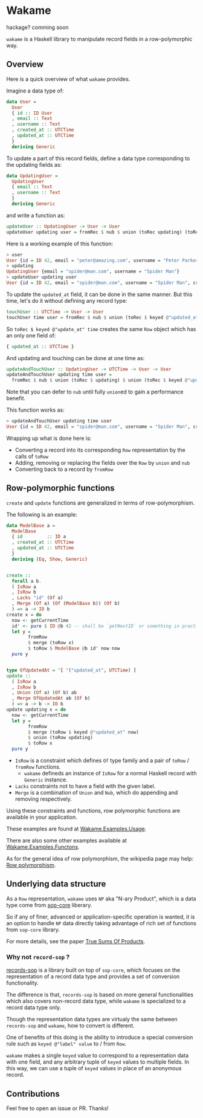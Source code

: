 # Wakame

hackage? comming soon

`wakame` is a Haskell library to manipulate record fields in a row-polymorphic way.

## Overview

Here is a quick overview of what `wakame` provides.

Imagine a data type of:

```haskell
data User =
  User
  { id :: ID User
  , email :: Text
  , username :: Text
  , created_at :: UTCTime
  , updated_at :: UTCTime
  }
  deriving Generic
```

To update a part of this record fields, define a data type corresponding to the updating fields as:

```haskell
data UpdatingUser =
  UpdatingUser
  { email :: Text
  , username :: Text
  }
  deriving Generic
```

and write a function as:


```haskell
updateUser :: UpdatingUser -> User -> User 
updateUser updating user = fromRec $ nub $ union (toRec updating) (toRec user)
```

Here is a working example of this function:

```haskell
> user
User {id = ID 42, email = "peter@amazing.com", username = "Peter Parker", created_at = 2020-06-16 11:22:11.991147596 UTC, updated_at = 2020-06-16 11:22:11.991147596 UTC}
> updating
UpdatingUser {email = "spider@man.com", username = "Spider Man"}
> updateUser updating user
User {id = ID 42, email = "spider@man.com", username = "Spider Man", created_at = 2020-06-16 11:22:11.991147596 UTC, updated_at = 2020-06-16 11:22:11.991147596 UTC}
```


To update the `updated_at` field, it can be done in the same manner.
But this time, let's do it without defining any record type:


```haskell
touchUser :: UTCTime -> User -> User
touchUser time user = fromRec $ nub $ union (toRec $ keyed @"updated_at" time) (toRec user)
```

So `toRec $ keyed @"update_at" time` creates the same `Row` object which has an only one field of:

```haskell
{ updated_at :: UTCTime }
```

And updating and touching can be done at one time as:

```haskell
updateAndTouchUser :: UpdatingUser -> UTCTime -> User -> User
updateAndTouchUser updating time user =
  fromRec $ nub $ union (toRec $ updating) $ union (toRec $ keyed @"updated_at" time) (toRec user)
```

Note that you can defer to `nub` until fully `union`ed to gain a performance benefit.

This function works as:

```haskell
> updateAndTouchUser updating time user
User {id = ID 42, email = "spider@man.com", username = "Spider Man", created_at = 2020-06-16 11:22:11.991147596 UTC, updated_at = 2020-06-16 11:31:35.170029827 UTC}
```

Wrapping up what is done here is:
- Converting a record into its corresponding `Row` representation by the calls of `toRow`
- Adding, removing or replacing the fields over the `Row` by `union` and `nub`
- Converting back to a record by `fromRow`


## Row-polymorphic functions

`create` and `update` functions are generalized in terms of row-polymorphism.

The following is an example:

```haskell
data ModelBase a =
  ModelBase
  { id         :: ID a
  , created_at :: UTCTime
  , updated_at :: UTCTime
  }
  deriving (Eq, Show, Generic)


create ::
  forall a b.
  ( IsRow a
  , IsRow b
  , Lacks "id" (Of a)
  , Merge (Of a) (Of (ModelBase b)) (Of b)
  ) => a -> IO b
create x = do
  now <- getCurrentTime
  id' <- pure $ ID @b 42 -- shall be `getNextID` or something in practice.
  let y =
        fromRow
        $ merge (toRow x)
        $ toRow $ ModelBase @b id' now now
  pure y


type OfUpdatedAt = '[ '("updated_at", UTCTime) ]
update ::
  ( IsRow a
  , IsRow b
  , Union (Of a) (Of b) ab
  , Merge OfUpdatedAt ab (Of b)
  ) => a -> b -> IO b
update updating x = do
  now <- getCurrentTime
  let y =
        fromRow
        $ merge (toRow $ keyed @"updated_at" now)
        $ union (toRow updating)
        $ toRow x
  pure y
```

- `IsRow` is a constraint which defines `Of` type family and a pair of `toRow` / `fromRow` functions.
  - `wakame` defineds an instance of `IsRow` for a normal Haskell record with `Generic` instance.
- `Lacks` constraints not to have a field with the given label.
- `Merge` is a combination of `Union` and `Nub`, which do appending and removing respectively.

Using these constraints and functions, row polymorphic functions are available in your application.

These examples are found at [Wakame.Examples.Usage](https://github.com/kayhide/wakame/blob/master/test/examples/Wakame/Examples/Usage.hs).

There are also some other examples available at [Wakame.Examples.Functons](https://github.com/kayhide/wakame/blob/master/test/examples/Wakame/Examples/Functions.hs).

As for the general idea of row polymorphism, the wikipedia page may help: [Row polymorphism](https://en.wikipedia.org/wiki/Row_polymorphism).


## Underlying data structure

As a `Row` representation, `wakame` uses `NP` aka "N-ary Product", which is a data type come from [sop-core](https://hackage.haskell.org/package/sop-core) liberary.

So if any of finer, advanced or application-specific operation is wanted, it is an option to handle `NP` data directly taking advantage of rich set of functions from `sop-core` library.

For more details, see the paper [True Sums Of Products](https://www.andres-loeh.de/TrueSumsOfProducts/).


### Why not `record-sop` ?

[records-sop](https://hackage.haskell.org/package/records-sop) is a library built on top of `sop-core`, which focuses on the representation of a record data type and provides a set of conversion functionality.

The difference is that, `records-sop` is based on more general functionalities which also covers non-record data type, while `wakame` is specialized to a record data type only.

Though the representation data types are virtualy the same between `records-sop` and `wakame`, how to convert is different.

One of benefits of this doing is the ability to introduce a special conversion rule such as `keyed @"label" value` to / from `Row`.

`wakame` makes a single `keyed` value to correspond to a representation data with one field, and any arbitrary tuple of `keyed` values to multiple fields.
In this way, we can use a tuple of `keyed` values in place of an anonymous record.


## Contributions

Feel free to open an issue or PR.
Thanks!
